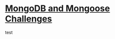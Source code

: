 # [MongoDB and Mongoose Challenges](https://www.freecodecamp.org/learn/apis-and-microservices/mongodb-and-mongoose/)

test
